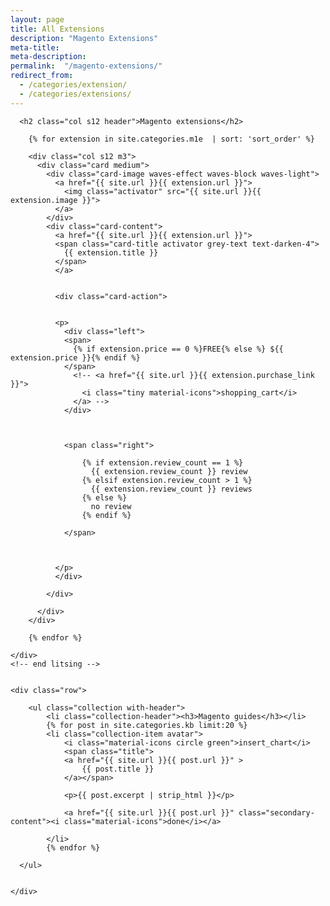 ```yaml
---
layout: page
title: All Extensions
description: "Magento Extensions"
meta-title: 
meta-description:
permalink:  "/magento-extensions/"
redirect_from:
  - /categories/extension/
  - /categories/extensions/
---
```


<div class="row" id="magento-two">

      <h2 class="col s12 header">Magento extensions</h2>

        {% for extension in site.categories.m1e  | sort: 'sort_order' %}
          
        <div class="col s12 m3">
          <div class="card medium">
            <div class="card-image waves-effect waves-block waves-light">
              <a href="{{ site.url }}{{ extension.url }}">
                <img class="activator" src="{{ site.url }}{{ extension.image }}">
              </a>
            </div>
            <div class="card-content">
              <a href="{{ site.url }}{{ extension.url }}">
              <span class="card-title activator grey-text text-darken-4">
                {{ extension.title }}
              </span>
              </a>
              

              <div class="card-action">
               

              <p>
                <div class="left">
                <span>
                  {% if extension.price == 0 %}FREE{% else %} ${{ extension.price }}{% endif %}
                </span>
                  <!-- <a href="{{ site.url }}{{ extension.purchase_link }}">
                    <i class="tiny material-icons">shopping_cart</i>
                  </a> -->
                </div>



                <span class="right">

                    {% if extension.review_count == 1 %}
                      {{ extension.review_count }} review
                    {% elsif extension.review_count > 1 %}  
                      {{ extension.review_count }} reviews
                    {% else %}
                      no review
                    {% endif %}
                  
                </span>

              

              </p>
              </div>

            </div>
            
          </div>
        </div>

        {% endfor %}

    </div>
    <!-- end litsing -->


    <div class="row">

    	<ul class="collection with-header">
	        <li class="collection-header"><h3>Magento guides</h3></li>
	        {% for post in site.categories.kb limit:20 %}
	        <li class="collection-item avatar">
	        	<i class="material-icons circle green">insert_chart</i>
	        	<span class="title">
	        	<a href="{{ site.url }}{{ post.url }}" >
			        {{ post.title }}
		        </a></span>

		        <p>{{ post.excerpt | strip_html }}</p>

		        <a href="{{ site.url }}{{ post.url }}" class="secondary-content"><i class="material-icons">done</i></a>
		        
	        </li>
	        {% endfor %}

      </ul>


    </div>




